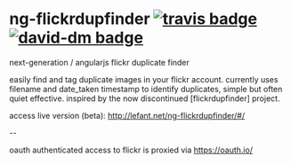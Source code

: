 
# ng-flickrdupfinder [![travis badge][travis-image]][travis-url] [![david-dm badge][depstat-image]][depstat-url]

next-generation / angularjs flickr duplicate finder

easily find and tag duplicate images in your flickr account. currently
uses filename and date_taken timestamp to identify duplicates, simple
but often quiet effective. inspired by the now discontinued
[flickrdupfinder] project.

access live version (beta): http://lefant.net/ng-flickrdupfinder/#/

--

oauth authenticated access to flickr is proxied via https://oauth.io/


[travis-url]: https://travis-ci.org/lefant/ng-flickrdupfinder
[travis-image]: https://travis-ci.org/lefant/ng-flickrdupfinder.svg
[depstat-url]: https://david-dm.org/lefant/ng-flickrdupfinder#info=devDependencies
[depstat-image]: https://david-dm.org/lefant/ng-flickrdupfinder/dev-status.svg
[flickrdupfinder project]: https://github.com/christophemaillot/flickrdupfinder
